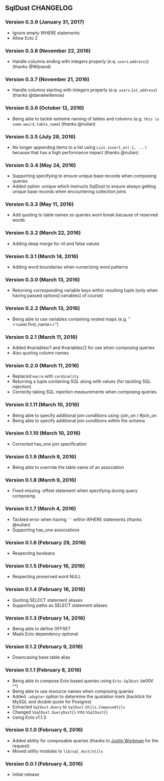 ## SqlDust CHANGELOG

### Version 0.3.9 (January 31, 2017)

* Ignore empty WHERE statements
* Allow Ecto 2

### Version 0.3.8 (November 22, 2016)

* Handle columns ending with integers properly (e.q. `users`.`address1`) (thanks @Wijnand)

### Version 0.3.7 (November 21, 2016)

* Handle columns starting with integers properly (e.q. `users`.`1st_address`) (thanks @danielwillemse)

### Version 0.3.6 (October 12, 2016)

* Being able to tackle extreme naming of tables and columns (e.g. `this is some.weird.table_name`) (thanks @nulian)

### Version 0.3.5 (July 28, 2016)

* No longer appending items to a list using `List.insert_at(-1, ...)` because that has a high performance impact (thanks @nulian)

### Version 0.3.4 (May 24, 2016)

* Supporting specifying to ensure unique base records when composing queries
* Added option :unique which instructs SqlDust to ensure always getting unique base records when encountering collection joins

### Version 0.3.3 (May 11, 2016)

* Add quoting to table names so queries wont break because of reserved words

### Version 0.3.2 (March 22, 2016)

* Adding deep merge for nil and false values

### Version 0.3.1 (March 14, 2016)

* Adding word boundaries when numerizing word patterns

### Version 0.3.0 (March 13, 2016)

* Returning corresponding variable keys within resulting tuple (only when having passed options[:variables] of course)

### Version 0.2.2 (March 13, 2016)

* Being able to use variables containing nested maps (e.g. "<<user.first_name>>")

### Version 0.2.1 (March 11, 2016)

* Added #variables/1 and #variables/2 for use when composing queries
* Also quoting column names

### Version 0.2.0 (March 11, 2016)

* Replaced `macro` with `cardinality`
* Returning a tuple containing SQL along with values (for tackling SQL injection)
* Correctly taking SQL injection measurements when composing queries

### Version 0.1.11 (March 10, 2016)

* Being able to specify additional join conditions using :join_on / #join_on
* Being able to specify additional join conditions within the schema

### Version 0.1.10 (March 10, 2016)

* Corrected has_one join specification

### Version 0.1.9 (March 9, 2016)

* Being able to override the table name of an association

### Version 0.1.8 (March 9, 2016)

* Fixed missing :offset statement when specifying during query composing

### Version 0.1.7 (March 4, 2016)

* Tackled error when having `''` within WHERE statements (thanks @nulian)
* Supporting has_one associations

### Version 0.1.6 (February 29, 2016)

* Respecting booleans

### Version 0.1.5 (February 16, 2016)

* Respecting preserved word NULL

### Version 0.1.4 (February 16, 2016)

* Quoting SELECT statement aliases
* Supporting paths as SELECT statement aliases

### Version 0.1.3 (February 14, 2016)

* Being able to define OFFSET
* Made Ecto dependency optional

### Version 0.1.2 (February 9, 2016)

* Downcasing base table alias

### Version 0.1.1 (February 8, 2016)

* Being able to compose Ecto based queries using `Ecto.SqlDust` (w00t! ^^)
* Being able to use resource names when composing queries
* Added `:adapter` option to determine the quotation mark (backtick for MySQL and double quote for Postgres)
* Extracted `SqlDust.Query` to `SqlDust.Utils.ComposeUtils`
* Changed `%SqlDust.QueryDust{}` into `%SqlDust{}`
* Using Ecto v1.1.3

### Version 0.1.0 (February 6, 2016)

* Added ability for composable queries (thanks to [Justin Workman](https://github.com/xtagon) for the request)
* Moved utility modules to `lib/sql_dust/utils`

### Version 0.0.1 (February 4, 2016)

* Initial release
